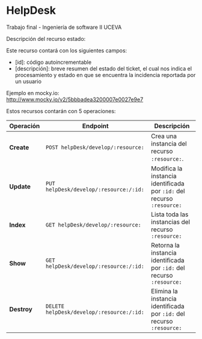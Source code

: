 # HelpDesk
Trabajo final - Ingeniería de software II UCEVA

Descripción del recurso estado:

Este recurso contará con los siguientes campos:

* [id]: código autoincrementable
* [descripción]: breve resumen del estado del ticket, el cual nos indica el procesamiento y estado en que se encuentra la incidencia reportada por un usuario


Ejemplo en mocky.io: http://www.mocky.io/v2/5bbbadea3200007e0027e9e7


Estos recursos contarán con 5 operaciones:

| Operación             | Endpoint                                                            | Descripción                                                            |
| --------------------- | ------------------------------------------------------------------- | ---------------------------------------------------------------------- |
| __Create__            | `POST helpDesk/develop/:resource:`                                       | Crea una instancia del recurso `:resource:`.                           |
| __Update__            | `PUT helpDesk/develop/:resource:/:id:`                                   | Modifica la instancia identificada por `:id:` del recurso `:resource:` |
| __Index__             | `GET helpDesk/develop/:resource:`                                        | Lista toda las instancias del recurso `:resource:`                     |
| __Show__              | `GET helpDesk/develop/:resource:/:id:`                                   | Retorna la instancia identificada por `:id:` del recurso `:resource:`  |
| __Destroy__           | `DELETE helpDesk/develop/:resource:/:id:`                                | Elimina la instancia identificada por `:id:` del recurso `:resource:`  |
